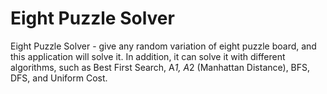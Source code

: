 # Eight Puzzle Solver
Eight Puzzle Solver - give any random variation of eight puzzle board, and this application will solve it. In addition, it can solve it with different algorithms, such as Best First Search, A*1, A*2 (Manhattan Distance), BFS, DFS, and Uniform Cost. 
